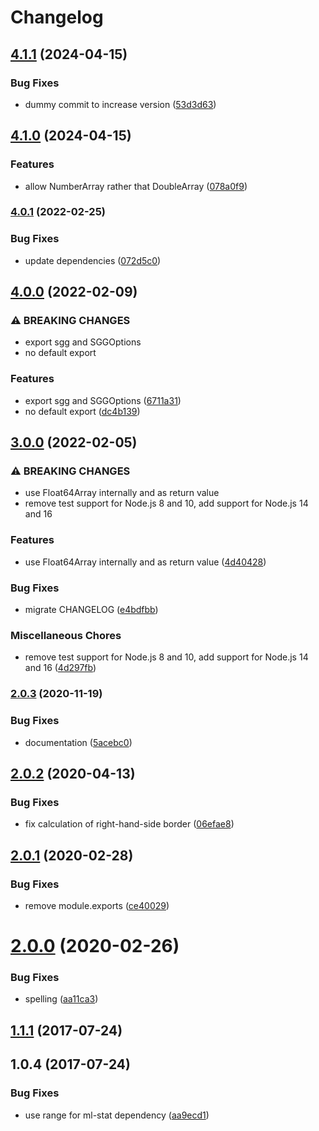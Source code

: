 # Changelog

## [4.1.1](https://github.com/mljs/savitzky-golay-generalized/compare/v4.1.0...v4.1.1) (2024-04-15)


### Bug Fixes

* dummy commit to increase version ([53d3d63](https://github.com/mljs/savitzky-golay-generalized/commit/53d3d633067cab45c26e7f79e399ba3cf3c083ff))

## [4.1.0](https://github.com/mljs/savitzky-golay-generalized/compare/v4.0.1...v4.1.0) (2024-04-15)


### Features

* allow NumberArray rather that DoubleArray ([078a0f9](https://github.com/mljs/savitzky-golay-generalized/commit/078a0f94adaed3dee92b82b1f6db89cfdb0857fd))

### [4.0.1](https://www.github.com/mljs/savitzky-golay-generalized/compare/v4.0.0...v4.0.1) (2022-02-25)


### Bug Fixes

* update dependencies ([072d5c0](https://www.github.com/mljs/savitzky-golay-generalized/commit/072d5c0bde902ef94608aa7a3ee067fc9e87001d))

## [4.0.0](https://www.github.com/mljs/savitzky-golay-generalized/compare/v3.0.0...v4.0.0) (2022-02-09)


### ⚠ BREAKING CHANGES

* export sgg and SGGOptions
* no default export

### Features

* export sgg and SGGOptions ([6711a31](https://www.github.com/mljs/savitzky-golay-generalized/commit/6711a31aecee25d03eadd4e235bc25b184043b5d))
* no default export ([dc4b139](https://www.github.com/mljs/savitzky-golay-generalized/commit/dc4b139864535619472448ded56437d6279b3ea2))

## [3.0.0](https://www.github.com/mljs/savitzky-golay-generalized/compare/v2.0.3...v3.0.0) (2022-02-05)


### ⚠ BREAKING CHANGES

* use Float64Array internally and as return value
* remove test support for Node.js 8 and 10, add support for Node.js 14 and 16

### Features

* use Float64Array internally and as return value ([4d40428](https://www.github.com/mljs/savitzky-golay-generalized/commit/4d404285fb4019274bb0e9f8f553911747ac5bfb))


### Bug Fixes

* migrate CHANGELOG ([e4bdfbb](https://www.github.com/mljs/savitzky-golay-generalized/commit/e4bdfbbeadb29efdf06c1f31a2d5f5332719d1dd))


### Miscellaneous Chores

* remove test support for Node.js 8 and 10, add support for Node.js 14 and 16 ([4d297fb](https://www.github.com/mljs/savitzky-golay-generalized/commit/4d297fb41b71ddc2e20ac856609a625e676d31d4))

### [2.0.3](https://github.com/mljs/savitzky-golay-generalized/compare/v2.0.2...v2.0.3) (2020-11-19)


### Bug Fixes

* documentation ([5acebc0](https://github.com/mljs/savitzky-golay-generalized/commit/5acebc0485cd92bd606d515c0200d4b96e020eaf))

## [2.0.2](https://github.com/mljs/savitzky-golay-generalized/compare/v2.0.1...v2.0.2) (2020-04-13)


### Bug Fixes

* fix calculation of right-hand-side border ([06efae8](https://github.com/mljs/savitzky-golay-generalized/commit/06efae8b31439ba1590e69ea73c345d8d4e563a4))



## [2.0.1](https://github.com/mljs/savitzky-golay-generalized/compare/v2.0.0...v2.0.1) (2020-02-28)


### Bug Fixes

* remove module.exports ([ce40029](https://github.com/mljs/savitzky-golay-generalized/commit/ce40029d20786fa8b7cb0a21cafb7b6f950325b3))



# [2.0.0](https://github.com/mljs/savitzky-golay-generalized/compare/v1.1.1...v2.0.0) (2020-02-26)


### Bug Fixes

* spelling ([aa11ca3](https://github.com/mljs/savitzky-golay-generalized/commit/aa11ca304fc307619b1e7f3cb978e68ea4caa9a5))



<a name="1.1.1"></a>
## [1.1.1](https://github.com/mljs/savitzky-golay-generalized/compare/v1.0.4...v1.1.1) (2017-07-24)



<a name="1.0.4"></a>
## 1.0.4 (2017-07-24)


### Bug Fixes

* use range for ml-stat dependency ([aa9ecd1](https://github.com/mljs/savitzky-golay-generalized/commit/aa9ecd1))
